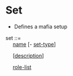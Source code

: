 # Set
+ Defines a mafia setup

set ::=<br>
&nbsp;&nbsp;&nbsp;&nbsp; [name](name.md) [- [set-type](set-type.md)]<br>

&nbsp;&nbsp;&nbsp;&nbsp; [[description](description.md)]<br>

&nbsp;&nbsp;&nbsp;&nbsp; [role-list](role-list.md)
